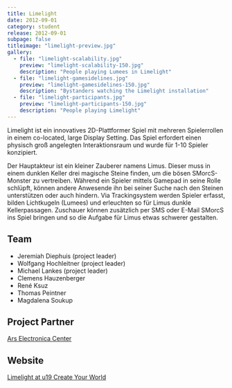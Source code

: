 ```yaml
---
title: Limelight
date: 2012-09-01
category: student
release: 2012-09-01
subpage: false
titleimage: "limelight-preview.jpg"
gallery:
  - file: "limelight-scalability.jpg"
    preview: "limelight-scalability-150.jpg"
    description: "People playing Lumees in Limelight"
  - file: "limelight-gamesidelines.jpg"
    preview: "limelight-gamesidelines-150.jpg"
    description: "Bystanders watching the Limelight installation"
  - file: "limelight-participants.jpg"
    preview: "limelight-participants-150.jpg"
    description: "People playing Limelight"
---
```


Limelight ist ein innovatives 2D-Plattformer Spiel mit mehreren Spielerrollen in einem co-located, large Display Setting. Das Spiel erfordert einen physisch groß angelegten Interaktionsraum und wurde für 1-10 Spieler konzipiert.

Der Hauptakteur ist ein kleiner Zauberer namens Limus. Dieser muss in einem dunklen Keller drei magische Steine finden, um die bösen SMorcS-Monster zu vertreiben. Während ein Spieler mittels Gamepad in seine Rolle schlüpft, können andere Anwesende ihn bei seiner Suche nach den Steinen unterstützen oder auch hindern. Via Trackingsystem werden Spieler erfasst, bilden Lichtkugeln (Lumees) und erleuchten so für Limus dunkle Kellerpassagen. Zuschauer können zusätzlich per SMS oder E-Mail SMorcS ins Spiel bringen und so die Aufgabe für Limus etwas schwerer gestalten.

## Team

* Jeremiah Diephuis (project leader)
* Wolfgang Hochleitner (project leader)
* Michael Lankes (project leader)
* Clemens Hauzenberger
* René Ksuz
* Thomas Peintner
* Magdalena Soukup

## Project Partner

[Ars Electronica Center](http://www.aec.at/)

## Website

[Limelight at u19 Create Your World](http://www.aec.at/u19/2012/07/13/limelight/)